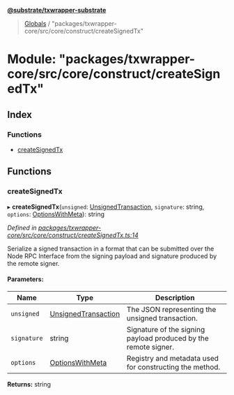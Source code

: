 **[@substrate/txwrapper-substrate](../README.md)**

> [Globals](../globals.md) / "packages/txwrapper-core/src/core/construct/createSignedTx"

# Module: "packages/txwrapper-core/src/core/construct/createSignedTx"

## Index

### Functions

* [createSignedTx](_packages_txwrapper_core_src_core_construct_createsignedtx_.md#createsignedtx)

## Functions

### createSignedTx

▸ **createSignedTx**(`unsigned`: [UnsignedTransaction](../interfaces/_packages_txwrapper_core_src_types_method_.unsignedtransaction.md), `signature`: string, `options`: [OptionsWithMeta](../interfaces/_packages_txwrapper_core_src_types_method_.optionswithmeta.md)): string

*Defined in [packages/txwrapper-core/src/core/construct/createSignedTx.ts:14](https://github.com/paritytech/txwrapper-core/blob/e071077/packages/txwrapper-core/src/core/construct/createSignedTx.ts#L14)*

Serialize a signed transaction in a format that can be submitted over the
Node RPC Interface from the signing payload and signature produced by the
remote signer.

#### Parameters:

Name | Type | Description |
------ | ------ | ------ |
`unsigned` | [UnsignedTransaction](../interfaces/_packages_txwrapper_core_src_types_method_.unsignedtransaction.md) | The JSON representing the unsigned transaction. |
`signature` | string | Signature of the signing payload produced by the remote signer. |
`options` | [OptionsWithMeta](../interfaces/_packages_txwrapper_core_src_types_method_.optionswithmeta.md) | Registry and metadata used for constructing the method.  |

**Returns:** string
